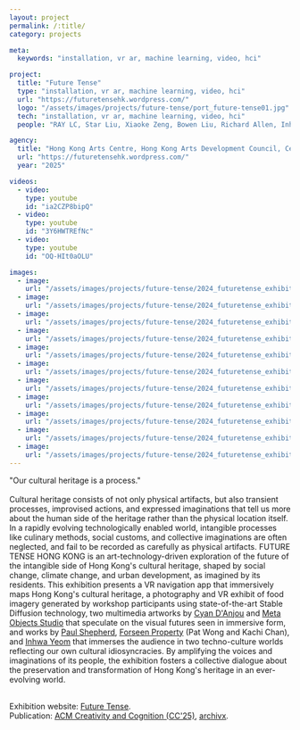```yaml
---
layout: project
permalink: /:title/
category: projects

meta:
  keywords: "installation, vr ar, machine learning, video, hci"

project:
  title: "Future Tense"
  type: "installation, vr ar, machine learning, video, hci"
  url: "https://futuretensehk.wordpress.com/"
  logo: "/assets/images/projects/future-tense/port_future-tense01.jpg"
  tech: "installation, vr ar, machine learning, video, hci"
  people: "RAY LC, Star Liu, Xiaoke Zeng, Bowen Liu, Richard Allen, Inhwa Yeom, Cyan D'Anjou, Pat Wong, Kachi Chan, Paul Shepherd, Zoe Chan, Meta Objects"

agency:
  title: "Hong Kong Arts Centre, Hong Kong Arts Development Council, Centre for Applied Computing and Interactive Media, Meta Objects, ACM Creativity and Cognition"
  url: "https://futuretensehk.wordpress.com/"
  year: "2025"

videos:
  - video:
    type: youtube
    id: "ia2CZP8bipQ"
  - video:
    type: youtube
    id: "3Y6HWTREfNc"
  - video:
    type: youtube
    id: "OQ-HIt0aOLU"

images:
  - image:
    url: "/assets/images/projects/future-tense/2024_futuretense_exhibit-04.jpg"
  - image:
    url: "/assets/images/projects/future-tense/2024_futuretense_exhibit-08.jpg"
  - image:
    url: "/assets/images/projects/future-tense/2024_futuretense_exhibit-21.jpg"
  - image:
    url: "/assets/images/projects/future-tense/2024_futuretense_exhibit-80.jpg"
  - image:
    url: "/assets/images/projects/future-tense/2024_futuretense_exhibit-83.jpg"
  - image:
    url: "/assets/images/projects/future-tense/2024_futuretense_exhibit-73.jpg"
  - image:
    url: "/assets/images/projects/future-tense/2024_futuretense_exhibit-19.jpg"
  - image:
    url: "/assets/images/projects/future-tense/2024_futuretense_exhibit-29.jpg"
  - image:
    url: "/assets/images/projects/future-tense/2024_futuretense_exhibit-130.jpg"
  - image:
    url: "/assets/images/projects/future-tense/2024_futuretense_exhibit-131.jpg"
  - image:
    url: "/assets/images/projects/future-tense/2024_futuretense_exhibit-97.jpg"
---
```

<p>
"Our cultural heritage is a process."<br><br>
Cultural heritage consists of not only physical artifacts, but also transient processes, improvised actions, and expressed imaginations that tell us more about the human side of the heritage rather than the physical location itself. In a rapidly evolving technologically enabled world, intangible processes like culinary methods, social customs, and collective imaginations are often neglected, and fail to be recorded as carefully as physical artifacts. FUTURE TENSE HONG KONG is an art-technology-driven  exploration of the future of the intangible side of Hong Kong's cultural heritage, shaped by social change, climate change, and urban development, as imagined by its residents. This exhibition presents a VR navigation app that immersively maps Hong Kong's cultural heritage, a photography and VR exhibit of food imagery generated by workshop participants using state-of-the-art Stable  Diffusion technology, two multimedia artworks by <a href="https://www.cyandanjou.com/"><u>Cyan D'Anjou</u></a> and <a href="https://metaobjects.org/"><u>Meta Objects Studio</u></a> that speculate on the visual futures seen in immersive form, and works by <a href="https://sites.google.com/view/picture-rhythm-studios/projects"><u>Paul Shepherd</u></a>, <a href="https://www.fore-seen.com/"><u>Forseen Property</u></a> (Pat Wong and Kachi Chan), and <a href="https://yinhwa.art/"><u>Inhwa Yeom</u></a> that immerses the audience in two techno-culture worlds reflecting our own cultural idiosyncracies. By amplifying the voices and  imaginations of its people, the exhibition fosters a collective dialogue about the preservation and transformation of Hong Kong's heritage in an ever-evolving world.<br><br>

Exhibition website: <a href="https://futuretensehk.wordpress.com/"><u>Future Tense</u></a>.<br>
Publication: <a href="https://doi.org/10.1145/3698061.3726917"><u>ACM Creativity and Cognition (CC'25)</u></a>, <a href="https://www.arxiv.org/abs/2505.02542"><u>archivx</u></a>.</p>
